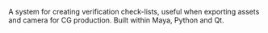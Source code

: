 A system for creating verification check-lists, useful when exporting assets and camera for CG production.
Built within Maya, Python and Qt.
